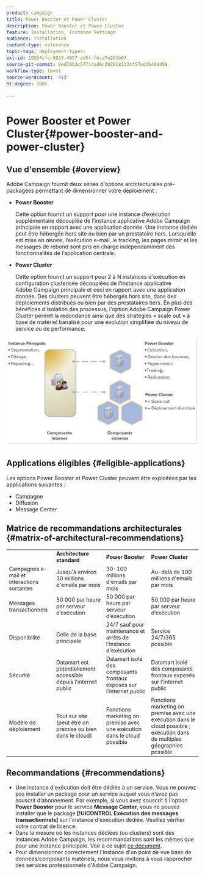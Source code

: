 ```yaml
---
product: campaign
title: Power Booster et Power Cluster
description: Power Booster et Power Cluster
feature: Installation, Instance Settings
audience: installation
content-type: reference
topic-tags: deployment-types-
exl-id: 59364cfc-9917-4057-ad5f-fbca7e261b07
source-git-commit: 0ed70b3c57714ad6c3926181334f57ed3b409d98
workflow-type: tm+mt
source-wordcount: '413'
ht-degree: 100%

---
```


# Power Booster et Power Cluster{#power-booster-and-power-cluster}



## Vue d&#39;ensemble {#overview}

Adobe Campaign fournit deux séries d&#39;options architecturales pré-packagées permettant de dimensionner votre déploiement :

* **Power Booster**

  Cette option fournit un support pour une instance d’exécution supplémentaire découplée de l’instance applicative Adobe Campaign principale en rapport avec une application donnée. Une instance dédiée peut être hébergée hors site ou bien par un prestataire tiers. Lorsqu’elle est mise en œuvre, l’exécution e-mail, le tracking, les pages miroir et les messages de rebond sont pris en charge indépendamment des fonctionnalités de l’application centrale.

* **Power Cluster**

  Cette option fournit un support pour 2 à N instances d&#39;exécution en configuration clusterisée découplées de l&#39;instance applicative Adobe Campaign principale et ceci en rapport avec une application donnée. Des clusters peuvent être hébergés hors site, dans des déploiements distribués ou bien par des prestataires tiers. En plus des bénéfices d&#39;isolation des processus, l&#39;option Adobe Campaign Power Cluster permet la redondance ainsi que des stratégies « scale out » à base de matériel banalisé pour une évolution simplifiée du niveau de service ou de performance.

![](assets/architectural_options_diagram.png)

## Applications éligibles {#eligible-applications}

Les options Power Booster et Power Cluster peuvent être exploitées par les applications suivantes :

* Campagne
* Diffusion
* Message Center

## Matrice de recommandations architecturales {#matrix-of-architectural-recommendations}

<table> 
 <tbody> 
  <tr> 
   <td> </td> 
   <td> <strong>Architecture standard</strong><br /> </td> 
   <td> <strong>Power Booster</strong><br /> </td> 
   <td> <strong>Power Cluster</strong><br /> </td> 
  </tr> 
  <tr> 
   <td> Campagnes e-mail et interactions sortantes<br /> </td> 
   <td> Jusqu'à environ 30 millions d'emails par mois<br /> </td> 
   <td> 30-100 millions d'emails par mois<br /> </td> 
   <td> Au-delà de 100 millions d'emails par mois<br /> </td> 
  </tr> 
  <tr> 
   <td> Messages transactionnels<br /> </td> 
   <td> 50 000 par heure par serveur d’exécution<br /> </td> 
   <td> 50 000 par heure par serveur d’exécution<br /> </td> 
   <td> 50 000 par heure par serveur d’exécution<br /> </td> 
  </tr> 
  <tr> 
   <td> Disponibilité<br /> </td> 
   <td> Celle de la base principale<br /> </td> 
   <td> 24/7 sauf pour maintenance et
arrêts de l'instance d'exécution<br /> </td> 
   <td> Service 24/7/365 possible<br /> </td> 
  </tr> 
  <tr> 
   <td> Sécurité<br /> </td> 
   <td> Datamart est potentiellement accessible depuis l'internet public<br /> </td> 
   <td> Datamart isolé des composants frontaux
exposés sur l'internet public<br /> </td> 
   <td> Datamart isolé des composants frontaux
exposés sur l'internet public<br /> </td> 
  </tr> 
  <tr> 
   <td> Modèle de déploiement<br /> </td> 
   <td> Tout sur site (peut être on premise ou bien dans le cloud)<br /> </td> 
   <td> Fonctions marketing on premise avec une exécution dans le cloud possible<br /> </td> 
   <td> Fonctions marketing on premise avec une exécution dans le cloud possible ; exécution dans de multiples géographies possible<br /> </td> 
  </tr> 
 </tbody> 
</table>

## Recommandations      {#recommendations}

* Une instance d&#39;exécution doit être dédiée à un service. Vous ne pouvez pas installer un package pour un service auquel vous n’avez pas souscrit d’abonnement. Par exemple, si vous avez souscrit à l&#39;option **Power Booster** pour le service **Message Center**, vous ne pouvez installer que le package **[!UICONTROL Exécution des messages transactionnels]** sur l&#39;instance d&#39;exécution dédiée. Veuillez vérifier votre contrat de licence.
* Dans la mesure où les instances dédiées (ou clusters) sont des instances Adobe Campaign, les recommandations sont les mêmes que pour une instance principale. Voir à ce sujet [ce document](../../production/using/foreword.md).
* Pour dimensionner correctement l&#39;instance d&#39;un point de vue base de données/composants matériels, nous vous invitons à vous rapprocher des services professionnels d&#39;Adobe Campaign.
